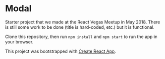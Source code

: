 # Modal

Starter project that we made at the React Vegas Meetup in May 2018. There is still some work to be done (title is hard-coded, etc.) but it is functional.

Clone this repository, then run `npm install` and `npm start` to run the app in your browser.

This project was bootstrapped with [Create React App](https://github.com/facebookincubator/create-react-app).
